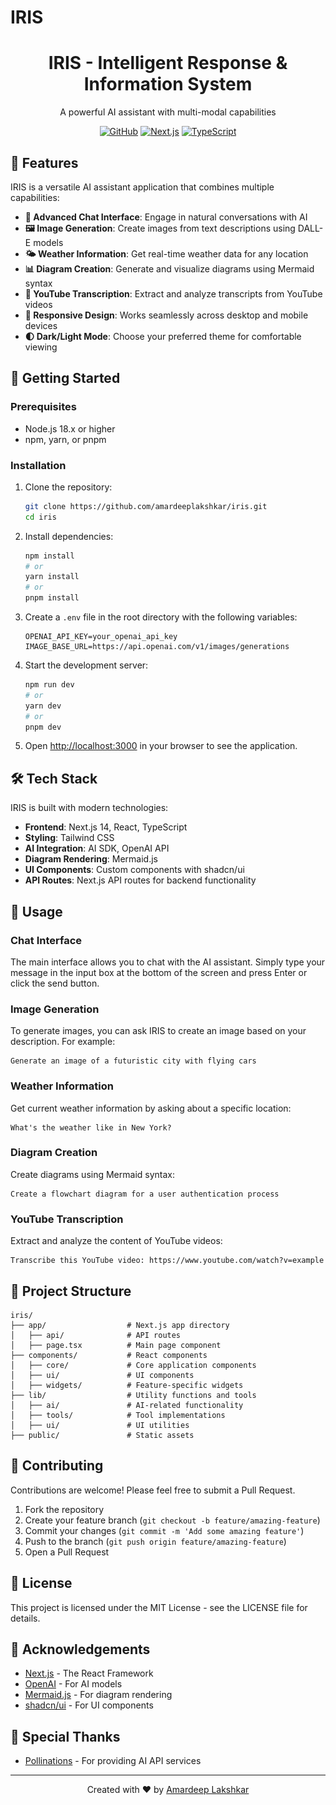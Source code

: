 # IRIS

<div align="center">
  <img src="public/iris-logo.png" alt="IRIS Logo" width="200" height="200" style="display: none;">
  <h1>IRIS - Intelligent Response & Information System</h1>
  <p>A powerful AI assistant with multi-modal capabilities</p>
  <img src="public/og-image.png" alt="IRIS Logo" width="480" height="270" style="display: none;">

  
  [![GitHub](https://img.shields.io/github/license/amardeeplakshkar/iris)](https://github.com/amardeeplakshkar/iris/blob/main/LICENSE)
  [![Next.js](https://img.shields.io/badge/Next.js-14-black)](https://nextjs.org/)
  [![TypeScript](https://img.shields.io/badge/TypeScript-5.0-blue)](https://www.typescriptlang.org/)
</div>

## 🌟 Features

IRIS is a versatile AI assistant application that combines multiple capabilities:

- **💬 Advanced Chat Interface**: Engage in natural conversations with AI
- **🖼️ Image Generation**: Create images from text descriptions using DALL-E models
- **🌤️ Weather Information**: Get real-time weather data for any location
- **📊 Diagram Creation**: Generate and visualize diagrams using Mermaid syntax
- **📝 YouTube Transcription**: Extract and analyze transcripts from YouTube videos
- **📱 Responsive Design**: Works seamlessly across desktop and mobile devices
- **🌓 Dark/Light Mode**: Choose your preferred theme for comfortable viewing

## 🚀 Getting Started

### Prerequisites

- Node.js 18.x or higher
- npm, yarn, or pnpm

### Installation

1. Clone the repository:
   ```bash
   git clone https://github.com/amardeeplakshkar/iris.git
   cd iris
   ```

2. Install dependencies:
   ```bash
   npm install
   # or
   yarn install
   # or
   pnpm install
   ```

3. Create a `.env` file in the root directory with the following variables:
   ```
   OPENAI_API_KEY=your_openai_api_key
   IMAGE_BASE_URL=https://api.openai.com/v1/images/generations
   ```

4. Start the development server:
   ```bash
   npm run dev
   # or
   yarn dev
   # or
   pnpm dev
   ```

5. Open [http://localhost:3000](http://localhost:3000) in your browser to see the application.

## 🛠️ Tech Stack

IRIS is built with modern technologies:

- **Frontend**: Next.js 14, React, TypeScript
- **Styling**: Tailwind CSS
- **AI Integration**: AI SDK, OpenAI API
- **Diagram Rendering**: Mermaid.js
- **UI Components**: Custom components with shadcn/ui
- **API Routes**: Next.js API routes for backend functionality

## 📖 Usage

### Chat Interface

The main interface allows you to chat with the AI assistant. Simply type your message in the input box at the bottom of the screen and press Enter or click the send button.

### Image Generation

To generate images, you can ask IRIS to create an image based on your description. For example:

```
Generate an image of a futuristic city with flying cars
```

### Weather Information

Get current weather information by asking about a specific location:

```
What's the weather like in New York?
```

### Diagram Creation

Create diagrams using Mermaid syntax:

```
Create a flowchart diagram for a user authentication process
```

### YouTube Transcription

Extract and analyze the content of YouTube videos:

```
Transcribe this YouTube video: https://www.youtube.com/watch?v=example
```

## 🧩 Project Structure

```
iris/
├── app/                  # Next.js app directory
│   ├── api/              # API routes
│   ├── page.tsx          # Main page component
├── components/           # React components
│   ├── core/             # Core application components
│   ├── ui/               # UI components
│   ├── widgets/          # Feature-specific widgets
├── lib/                  # Utility functions and tools
│   ├── ai/               # AI-related functionality
│   ├── tools/            # Tool implementations
│   ├── ui/               # UI utilities
├── public/               # Static assets
```

## 🤝 Contributing

Contributions are welcome! Please feel free to submit a Pull Request.

1. Fork the repository
2. Create your feature branch (`git checkout -b feature/amazing-feature`)
3. Commit your changes (`git commit -m 'Add some amazing feature'`)
4. Push to the branch (`git push origin feature/amazing-feature`)
5. Open a Pull Request

## 📄 License

This project is licensed under the MIT License - see the LICENSE file for details.

## 🙏 Acknowledgements

- [Next.js](https://nextjs.org/) - The React Framework
- [OpenAI](https://openai.com/) - For AI models
- [Mermaid.js](https://mermaid-js.github.io/mermaid/) - For diagram rendering
- [shadcn/ui](https://ui.shadcn.com/) - For UI components

## 🌟 Special Thanks

- [Pollinations](https://github.com/pollinations) - For providing AI API services

---

<div align="center">
  <p>Created with ❤️ by <a href="https://github.com/amardeeplakshkar">Amardeep Lakshkar</a></p>
</div>
